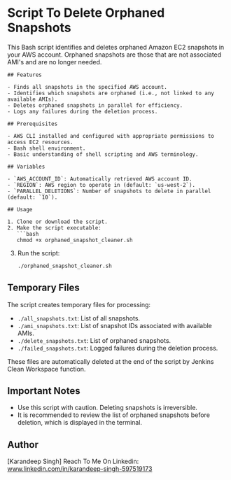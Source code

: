
# Script To Delete Orphaned Snapshots

This Bash script identifies and deletes orphaned Amazon EC2 snapshots in your AWS account. Orphaned snapshots are those that are not associated AMI's and are no longer needed.

```
## Features

- Finds all snapshots in the specified AWS account.
- Identifies which snapshots are orphaned (i.e., not linked to any available AMIs).
- Deletes orphaned snapshots in parallel for efficiency.
- Logs any failures during the deletion process.

## Prerequisites

- AWS CLI installed and configured with appropriate permissions to access EC2 resources.
- Bash shell environment.
- Basic understanding of shell scripting and AWS terminology.

## Variables

- `AWS_ACCOUNT_ID`: Automatically retrieved AWS account ID.
- `REGION`: AWS region to operate in (default: `us-west-2`).
- `PARALLEL_DELETIONS`: Number of snapshots to delete in parallel (default: `10`).

## Usage

1. Clone or download the script.
2. Make the script executable:
   ```bash
   chmod +x orphaned_snapshot_cleaner.sh
   ```
3. Run the script:
   ```bash
   ./orphaned_snapshot_cleaner.sh
   ```

## Temporary Files

The script creates temporary files for processing:
- `./all_snapshots.txt`: List of all snapshots.
- `./ami_snapshots.txt`: List of snapshot IDs associated with available AMIs.
- `./delete_snapshots.txt`: List of orphaned snapshots.
- `./failed_snapshots.txt`: Logged failures during the deletion process.

These files are automatically deleted at the end of the script by Jenkins Clean Workspace function.

## Important Notes

- Use this script with caution. Deleting snapshots is irreversible.
- It is recommended to review the list of orphaned snapshots before deletion, which is displayed in the terminal.

## Author

[Karandeep Singh]
Reach To Me On Linkedin: www.linkedin.com/in/karandeep-singh-597519173

